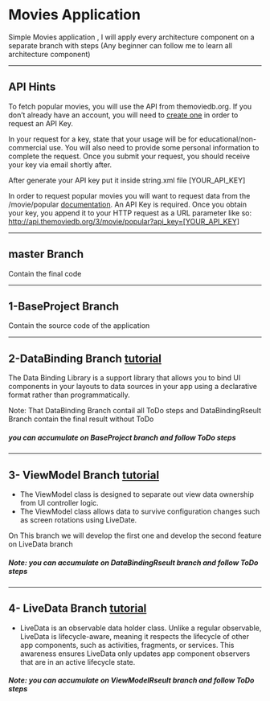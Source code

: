 # Movies Application

Simple Movies application , I will apply every architecture component on a separate branch with steps
(Any beginner can follow me to learn all architecture component)

-----------------------

##  API Hints

To fetch popular movies, you will use the API from themoviedb.org.
If you don’t already have an account, you will need to [create one](https://www.themoviedb.org/account/signup) in order to request an API Key. 
   
In your request for a key, state that your usage will be for educational/non-commercial use. You will also need to provide some personal information to complete the request. Once you submit your request, you should receive your key via email shortly after.

After generate your API key put it inside string.xml file 
<string name="api_key" translatable="false">[YOUR_API_KEY]</string>
    
In order to request popular movies you will want to request data from the /movie/popular [documentation](https://developers.themoviedb.org/3/discover/movie-discover). An API Key is required.
Once you obtain your key, you append it to your HTTP request as a URL parameter like so:
http://api.themoviedb.org/3/movie/popular?api_key=[YOUR_API_KEY]

--------------------------------

##   master Branch 

Contain the final code

--------------------------------

##   1-BaseProject Branch

Contain the source code of the application 

--------------------------------

##   2-DataBinding Branch [tutorial](https://developer.android.com/topic/libraries/data-binding)

The Data Binding Library is a support library that allows you to bind UI components in your layouts to data sources in your app using a declarative format rather than programmatically.

Note: That DataBinding Branch contail all ToDo steps
and DataBindingRseult Branch contain the final result without ToDo 
##### you can accumulate on BaseProject branch and follow ToDo steps

--------------------------------

## 3- ViewModel Branch [tutorial](https://developer.android.com/topic/libraries/architecture/viewmodel)

- The ViewModel class is designed to separate out view data ownership from UI controller logic.
- The ViewModel class allows data to survive configuration changes such as screen rotations using LiveDate.

On This branch we will develop the first one and develop the second feature on LiveData branch

##### Note: you can accumulate on DataBindingRseult branch and follow ToDo steps

--------------------------------

## 4- LiveData Branch [tutorial](https://developer.android.com/topic/libraries/architecture/livedata)

- LiveData is an observable data holder class. Unlike a regular observable, LiveData is lifecycle-aware, meaning it respects the lifecycle of other app components, such as activities, fragments, or services. This awareness ensures LiveData only updates app component observers that are in an active lifecycle state.

##### Note: you can accumulate on ViewModelRseult branch and follow ToDo steps


   
